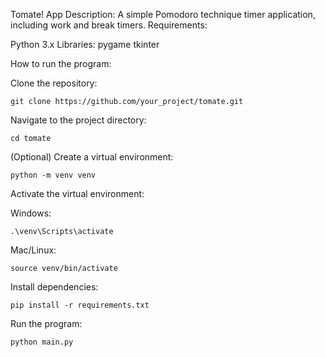 Tomate! App
Description: A simple Pomodoro technique timer application, including work and break timers.
Requirements:

Python 3.x
Libraries:
    pygame
    tkinter
    
How to run the program:

Clone the repository:

    git clone https://github.com/your_project/tomate.git

Navigate to the project directory:

    cd tomate

(Optional) Create a virtual environment:

    python -m venv venv

Activate the virtual environment:

Windows:

    .\venv\Scripts\activate

Mac/Linux:

    source venv/bin/activate

Install dependencies:

    pip install -r requirements.txt

Run the program:

    python main.py
